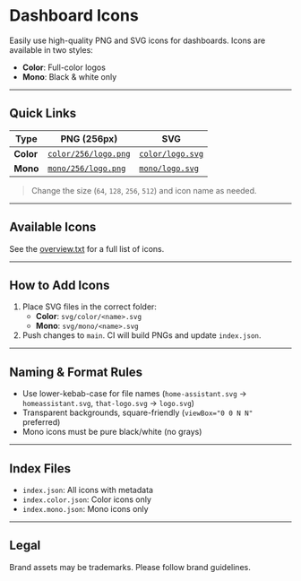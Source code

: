 # Dashboard Icons

Easily use high-quality PNG and SVG icons for dashboards. Icons are available in two styles:
- **Color**: Full-color logos
- **Mono**: Black & white only

---

## Quick Links

| Type         | PNG (256px)                                                                 | SVG                                                                |
|--------------|-----------------------------------------------------------------------------|--------------------------------------------------------------------|
| **Color**    | [`color/256/logo.png`](https://raw.githubusercontent.com/okaza03/dashboard-icons/main/png/color/256/logo.png) | [`color/logo.svg`](https://raw.githubusercontent.com/okaza03/dashboard-icons/main/svg/color/logo.svg) |
| **Mono**     | [`mono/256/logo.png`](https://raw.githubusercontent.com/okaza03/dashboard-icons/main/png/mono/256/logo.png)   | [`mono/logo.svg`](https://raw.githubusercontent.com/okaza03/dashboard-icons/main/svg/mono/logo.svg)   |

> Change the size (`64`, `128`, `256`, `512`) and icon name as needed.

---

## Available Icons

See the [overview.txt](https://raw.githubusercontent.com/okaza03/dashboard-icons/main/overview.txt) for a full list of icons.

---

## How to Add Icons

1. Place SVG files in the correct folder:
   - **Color**: `svg/color/<name>.svg`
   - **Mono**: `svg/mono/<name>.svg`
2. Push changes to `main`. CI will build PNGs and update `index.json`.

---

## Naming & Format Rules

- Use lower-kebab-case for file names (`home-assistant.svg` → `homeassistant.svg`, `that-logo.svg` → `logo.svg`)
- Transparent backgrounds, square-friendly (`viewBox="0 0 N N"` preferred)
- Mono icons must be pure black/white (no grays)

---

## Index Files

- `index.json`: All icons with metadata
- `index.color.json`: Color icons only
- `index.mono.json`: Mono icons only

---

## Legal

Brand assets may be trademarks. Please follow brand guidelines.
